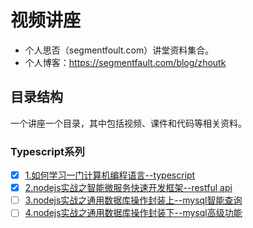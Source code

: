 # 视频讲座
- 个人思否（segmentfoult.com）讲堂资料集合。
- 个人博客：https://segmentfault.com/blog/zhoutk
## 目录结构
一个讲座一个目录，其中包括视频、课件和代码等相关资料。
### Typescript系列
- [x] [1.如何学习一门计算机编程语言--typescript](https://github.com/zhoutk/sifou/tree/master/001.ts_base)
- [x] [2.nodejs实战之智能微服务快速开发框架--restful api](https://github.com/zhoutk/sifou/tree/master/002.ts_rest)
- [ ] [3.nodejs实战之通用数据库操作封装上--mysql智能查询](https://github.com/zhoutk/sifou/tree/master/003.ts_mysql_01)
- [ ] [4.nodejs实战之通用数据库操作封装下--mysql高级功能](https://github.com/zhoutk/sifou/tree/master/004.ts_mysql_02)

